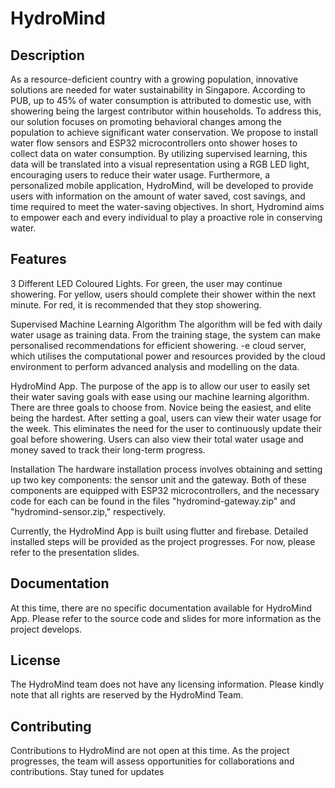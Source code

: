 # HydroMind
## Description 

As a resource-deficient country with a growing population, innovative solutions are needed for water sustainability in Singapore. According to PUB, up to 45% of water consumption is attributed to domestic use, with showering being the largest contributor within households. To address this, our solution focuses on promoting behavioral changes among the population to achieve significant water conservation. We propose to install water flow sensors and ESP32 microcontrollers onto shower hoses to collect data on water consumption. By utilizing supervised learning, this data will be translated into a visual representation using a RGB LED light, encouraging users to reduce their water usage. Furthermore, a personalized mobile application, HydroMind, will be developed to provide users with information on the amount of water saved, cost savings, and time required to meet the water-saving objectives. In short, Hydromind aims to empower each and every individual to play a proactive role in conserving water.

## Features
3 Different LED Coloured Lights. 
For green, the user may continue showering. 
For yellow, users should complete their shower within the next minute. 
For red, it is recommended that they stop showering.

Supervised Machine Learning Algorithm
The algorithm will be fed with daily water usage as training data. From the training stage, the system can make personalised recommendations for efficient showering.
-e cloud server, which utilises the computational power and resources provided by the cloud environment to perform advanced analysis and modelling on the data.

HydroMind App. 
The purpose of the app is to allow our user to easily set their water saving goals with ease using our machine learning algorithm. 
There are three goals to choose from. Novice being the easiest, and elite being the hardest. After setting a goal, users can view their water usage for the week. This eliminates the need for the user to continuously update their goal before showering. Users can also view their total water usage and money saved to track their long-term progress.

Installation
The hardware installation process involves obtaining and setting up two key components: the sensor unit and the gateway. Both of these components are equipped with ESP32 microcontrollers, and the necessary code for each can be found in the files "hydromind-gateway.zip" and "hydromind-sensor.zip," respectively.

Currently, the HydroMind App is built using flutter and firebase. Detailed installed steps will be provided as the project progresses. For now, please refer to the presentation slides.

 
## Documentation
At this time, there are no specific documentation available for HydroMind App. Please refer to the source code and slides for more information as the project develops.



## License
The HydroMind team does not have any licensing information. Please kindly note that all rights are reserved by the HydroMind Team.

## Contributing
Contributions to HydroMind are not open at this time. As the project progresses, the team will assess opportunities for collaborations and contributions. Stay tuned for updates
